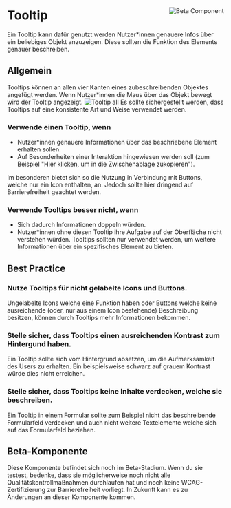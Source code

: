 <div style="display: inline-flex; align-items: center; justify-content: space-between; width: 100%;">
    <h1>Tooltip</h1>
    <img src="assets/beta.png" alt="Beta Component" />
</div>
Ein Tooltip kann dafür genutzt werden Nutzer*innen genauere Infos über ein beliebiges Objekt anzuzeigen. Diese sollten die Funktion des Elements genauer beschreiben.

## Allgemein

Tooltips können an allen vier Kanten eines zubeschreibenden Objektes angefügt werden. Wenn Nutzer\*innen die Maus über das Objekt bewegt wird der Tooltip angezeigt.
![Tooltip all](assets/3_components/tooltip/Tooltip_all.jpeg)
Es sollte sichergestellt werden, dass Tooltips auf eine konsistente Art und Weise verwendet werden.

### Verwende einen Tooltip, wenn

- Nutzer\*innen genauere Informationen über das beschriebene Element erhalten sollen.
- Auf Besonderheiten einer Interaktion hingewiesen werden soll (zum Beispiel "Hier klicken, um in die Zwischenablage zukopieren").

Im besonderen bietet sich so die Nutzung in Verbindung mit Buttons, welche nur ein Icon enthalten, an.
Jedoch sollte hier dringend auf Barrierefreiheit geachtet werden.

### Verwende Tooltips besser nicht, wenn

- Sich dadurch Informationen doppeln würden.
- Nutzer\*innen ohne diesen Tooltip ihre Aufgabe auf der Oberfläche nicht verstehen würden. Tooltips sollten nur verwendet werden, um weitere Informationen über ein spezifisches Element zu bieten.

## Best Practice

### Nutze Tooltips für nicht gelabelte Icons und Buttons.

Ungelabelte Icons welche eine Funktion haben oder Buttons welche keine ausreichende (oder, nur aus einem Icon bestehende) Beschreibung besitzen, können durch Tooltips mehr Informationen bekommen.

### Stelle sicher, dass Tooltips einen ausreichenden Kontrast zum Hintergund haben.

Ein Tooltip sollte sich vom Hintergrund absetzen, um die Aufmerksamkeit des Users zu erhalten. Ein beispielsweise schwarz auf grauem Kontrast würde dies nicht erreichen.

### Stelle sicher, dass Tooltips keine Inhalte verdecken, welche sie beschreiben.

Ein Tooltip in einem Formular sollte zum Beispiel nicht das beschreibende Formularfeld verdecken und auch nicht weitere Textelemente welche sich auf das Formularfeld beziehen.

## Beta-Komponente

Diese Komponente befindet sich noch im Beta-Stadium. Wenn du sie testest, bedenke, dass sie möglicherweise noch nicht alle Qualitätskontrollmaßnahmen durchlaufen hat und noch keine WCAG-Zertifizierung zur Barrierefreiheit vorliegt. In Zukunft kann es zu Änderungen an dieser Komponente kommen.
